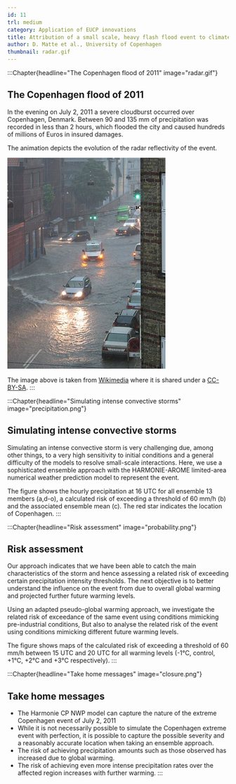 ```yaml
---
id: 11
trl: medium
category: Application of EUCP innovations
title: Attribution of a small scale, heavy flash flood event to climate change
author: D. Matte et al., University of Copenhagen
thumbnail: radar.gif
---
```


:::Chapter{headline="The Copenhagen flood of 2011" image="radar.gif"}
## The Copenhagen flood of 2011
In the evening on July 2, 2011 a severe cloudburst occurred over Copenhagen,
Denmark. Between 90 and 135 mm of precipitation was recorded in less than 2
hours, which flooded the city and caused hundreds of millions of Euros in
insured damages.

The animation depicts the evolution of the radar reflectivity of the event.

![picture of flash flood event](stories/flood/Istedgade_skybrud_2011-07-02.jpg)

The image above is taken from
[Wikimedia](https://commons.m.wikimedia.org/wiki/File:Istedgade_skybrud_2011-07-02.jpg#mw-jump-to-license)
where it is shared under a
[CC-BY-SA](https://creativecommons.org/licenses/by-sa/2.0/deed.en).
:::

:::Chapter{headline="Simulating intense convective storms" image="precipitation.png"}
## Simulating intense convective storms
Simulating an intense convective storm is very challenging due, among other
things, to a very high sensitivity to initial conditions and a general
difficulty of the models to resolve small-scale interactions. Here, we use a
sophisticated ensemble approach with the HARMONIE-AROME limited-area numerical
weather prediction model to represent the event.

The figure shows the hourly precipitation at 16 UTC for all ensemble 13 members
(a,d-o), a calculated risk of exceeding a threshold of 60 mm/h (b) and the
associated ensemble mean (c). The red star indicates the location of Copenhagen.
:::

:::Chapter{headline="Risk assessment" image="probability.png"}
## Risk assessment
Our approach indicates that we have been able to catch the main characteristics
of the storm and hence assessing a related risk of exceeding certain
precipitation intensity thresholds. The next objective is to better understand
the influence on the event from due to overall global warming  and projected
further future warming levels.

Using an adapted pseudo-global warming approach, we investigate the related risk
of exceedance of the same event using conditions mimicking pre-industrial
conditions, But also to analyse the related risk of the event using conditions
mimicking different future warming levels.

The figure shows maps of the calculated risk of exceeding a threshold of 60 mm/h
between 15 UTC and 20 UTC for all warming levels (-1°C, control, +1°C, +2°C and
+3°C respectively).
:::

:::Chapter{headline="Take home messages" image="closure.png"}
## Take home messages
- The Harmonie CP NWP model can capture the nature of the extreme Copenhagen
  event of July 2, 2011
- While it is not necessarily possible to simulate the Copenhagen extreme event
  with perfection, it is possible to capture the possible severity and a
  reasonably accurate location when taking an ensemble approach.
- The risk of achieving precipitation amounts such as those observed has
  increased due to global warming.
- The risk of achieving even more intense precipitation rates over the affected
  region increases with further warming.
:::
